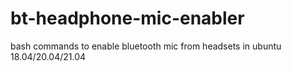# bt-headphone-mic-enabler
bash commands to enable bluetooth mic from headsets in ubuntu 18.04/20.04/21.04
